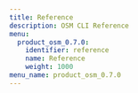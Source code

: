 ```yaml
---
title: Reference
description: OSM CLI Reference
menu:
  product_osm_0.7.0:
    identifier: reference
    name: Reference
    weight: 1000
menu_name: product_osm_0.7.0
---
```


